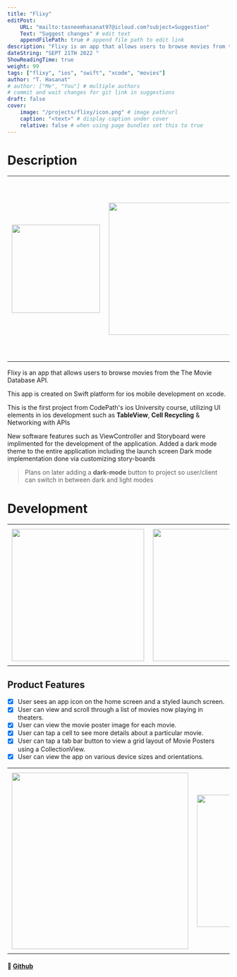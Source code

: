 ```yaml
---
title: "Flixy"
editPost:
    URL: "mailto:tasneemhasanat97@icloud.com?subject=Suggestion"
    Text: "Suggest changes" # edit text
    appendFilePath: true # append file path to edit link
description: "Flixy is an app that allows users to browse movies from the The Movie Database API."
dateString: "SEPT 21TH 2022 "
ShowReadingTime: true
weight: 99
tags: ["flixy", "ios", "swift", "xcode", "movies"]
author: "T. Hasanat"
# author: ["Me", "You"] # multiple authors
# commit and wait changes for git link in suggestions
draft: false
cover:
    image: "/projects/flixy/icon.png" # image path/url
    caption: "<text>" # display caption under cover
    relative: false # when using page bundles set this to true
---
```


# Description

<!-- <img src="/projects/flixy/launch.png" alt="drawing" width="200"/>
<img src="/projects/flixy/launch.png" alt="drawing" width="200"/> -->

<div id="image-table">
    <table>
	    <tr>
    	    <td style="padding:10px">
        	    <img src="/projects/flixy/launch.png" width="200"/>
      	    </td>
            <td style="padding:10px">
            	<img src="/projects/flixy/app.png" width="300"/>
            </td>
            <td style="padding:10px">
            	<img src="/projects/flixy/mav.png" width="400"/>
            </td>
        </tr>
    </table>
</div>

Flixy is an app that allows users to browse movies from the The Movie Database API.

This app is created on Swift platform for ios mobile development on xcode.

This is the first project from CodePath's ios University course, utilizing UI elements in ios development such as **TableView**, **Cell Recycling** & Networking with APIs

New software features such as ViewController and Storyboard were implimented for the development of the application.
Added a dark mode theme to the entire application including the launch screen
Dark mode implementation done via customizing story-boards
>Plans on later adding a **dark-mode** button to project so user/client can switch in between dark and light modes

# Development 

<!-- ![Alt Text](https://s3.amazonaws.com/img0.recordit.co/MrHesk9i3o.mp4?AWSAccessKeyId=AKIAUQ5RURZ7ND2T2B6I&Expires=1666343670&Signature=yPJX8KffpgOkdfjEffxYGV4EH6Q%3D) -->

<!-- https://s3.amazonaws.com/img0.recordit.co/b1R9KXpxKt.mp4?AWSAccessKeyId=AKIAUQ5RURZ7ND2T2B6I&Expires=1666345921&Signature=%2B%2B0pOD7jvgcwn%2BGL%2FAbWpP1qlNE%3D -->

<div id="image-table">
    <table>
	    <tr>
    	    <td style="padding:10px">
        	    <img src= https://camo.githubusercontent.com/1d86eb5d2b31f7bf17080d9d0699a1de9e5a917c74a2df2183d69b039c69e899/687474703a2f2f672e7265636f726469742e636f2f4d724865736b3969336f2e676966 width="300"/>
      	    </td>
            <td style="padding:10px">
            	<img src= https://camo.githubusercontent.com/dbfa774b9b674af19089909815e847e096a27fdc14ed9dc8ae45c61848eb0daa/687474703a2f2f672e7265636f726469742e636f2f623152394b5870784b742e676966 width="300"/>
            </td>
        </tr>
    </table>
</div>


## Product Features

- [x]  User sees an app icon on the home screen and a styled launch screen.
- [x]  User can view and scroll through a list of movies now playing in theaters.
- [x]  User can view the movie poster image for each movie.
- [x]  User can tap a cell to see more details about a particular movie.
- [x]  User can tap a tab bar button to view a grid layout of Movie Posters using a CollectionView.
- [x]  User can view the app on various device sizes and orientations.

<div id="image-table">
    <table>
	    <tr>
    	    <td style="padding:10px">
        	    <img src="/projects/flixy/blackAdam.png" width="400"/>
      	    </td>
            <td style="padding:10px">
            	<img src="/projects/flixy/smile.png" width="300"/>
            </td>
            <td style="padding:10px">
            	<img src="/projects/flixy/superhero.png" width="200"/>
            </td>
        </tr>
    </table>
</div>

#### 🔗 [Github](https://github.com/Tasneemhasanat97/Flixy-ios-app-movie-nowplaying)